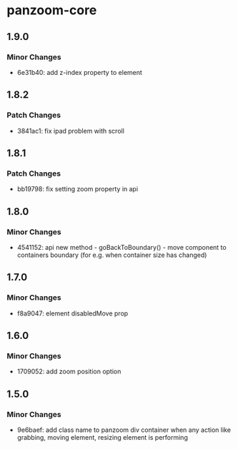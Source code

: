 # panzoom-core

## 1.9.0

### Minor Changes

- 6e31b40: add z-index property to element

## 1.8.2

### Patch Changes

- 3841ac1: fix ipad problem with scroll

## 1.8.1

### Patch Changes

- bb19798: fix setting zoom property in api

## 1.8.0

### Minor Changes

- 4541152: api new method - goBackToBoundary() - move component to containers boundary (for e.g. when container size has changed)

## 1.7.0

### Minor Changes

- f8a9047: element disabledMove prop

## 1.6.0

### Minor Changes

- 1709052: add zoom position option

## 1.5.0

### Minor Changes

- 9e6baef: add class name to panzoom div container when any action like grabbing, moving element, resizing element is performing
